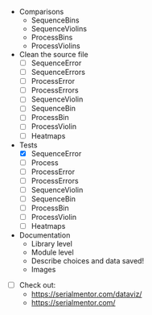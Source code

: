 - Comparisons
  - SequenceBins
  - SequenceViolins
  - ProcessBins
  - ProcessViolins
- Clean the source file
  - [ ] SequenceError
  - [ ] SequenceErrors
  - [ ] ProcessError
  - [ ] ProcessErrors
  - [ ] SequenceViolin
  - [ ] SequenceBin
  - [ ] ProcessBin
  - [ ] ProcessViolin
  - [ ] Heatmaps
- Tests
  - [x] SequenceError
  - [ ] Process
  - [ ] ProcessError
  - [ ] ProcessErrors
  - [ ] SequenceViolin
  - [ ] SequenceBin
  - [ ] ProcessBin
  - [ ] ProcessViolin
  - [ ] Heatmaps
- Documentation
  - Library level
  - Module level
  - Describe choices and data saved!
  - Images
- [ ] Check out: 
  - https://serialmentor.com/dataviz/
  - https://serialmentor.com/
